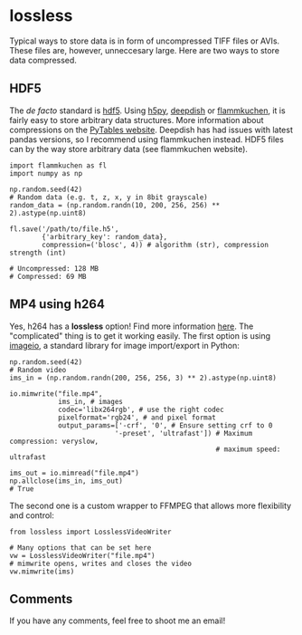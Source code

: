 # lossless

Typical ways to store data is in form of uncompressed TIFF files or AVIs. These files are, however, unneccesary large.
Here are two ways to store data compressed.

## HDF5

The _de facto_ standard is [hdf5](https://www.hdfgroup.org/solutions/hdf5/).
Using [h5py](https://www.h5py.org/), [deepdish](https://deepdish.readthedocs.io/en/latest/api_io.html) or [flammkuchen](https://github.com/portugueslab/flammkuchen), it is fairly easy to store arbitrary data structures.
More information about compressions on the [PyTables website](http://www.pytables.org/usersguide/optimization.html?highlight=compression). Deepdish has had issues with latest pandas versions, so I recommend using flammkuchen instead. HDF5 files can by the way store arbitrary data (see flammkuchen website).


    import flammkuchen as fl
    import numpy as np
    
    np.random.seed(42)
    # Random data (e.g. t, z, x, y in 8bit grayscale)
    random_data = (np.random.randn(10, 200, 256, 256) ** 2).astype(np.uint8)
    
    fl.save('/path/to/file.h5',
            {'arbitrary_key': random_data},
            compression=('blosc', 4)) # algorithm (str), compression strength (int)
    
    # Uncompressed: 128 MB
    # Compressed: 69 MB

## MP4 using h264

Yes, h264 has a __lossless__ option! Find more information [here](https://trac.ffmpeg.org/wiki/Encode/H.264).
The "complicated" thing is to get it working easily.
The first option is using [imageio](https://imageio.github.io/), a standard library for image import/export in Python:

    np.random.seed(42)
    # Random video
    ims_in = (np.random.randn(200, 256, 256, 3) ** 2).astype(np.uint8)
    
    io.mimwrite("file.mp4", 
                ims_in, # images 
                codec='libx264rgb', # use the right codec
                pixelformat='rgb24', # and pixel format
                output_params=['-crf', '0', # Ensure setting crf to 0
                              '-preset', 'ultrafast']) # Maximum compression: veryslow, 
                                                       # maximum speed: ultrafast
        
    ims_out = io.mimread("file.mp4")
    np.allclose(ims_in, ims_out)
    # True

The second one is a custom wrapper to FFMPEG that allows more flexibility and control:

    from lossless import LosslessVideoWriter
    
    # Many options that can be set here
    vw = LosslessVideoWriter("file.mp4")
    # mimwrite opens, writes and closes the video
    vw.mimwrite(ims) 

## Comments

If you have any comments, feel free to shoot me an email!
